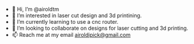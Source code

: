 - 👋 Hi, I’m @airoldtm
- 👀 I’m interested in laser cut design and 3d printining.
- 🌱 I’m currently learning to use a cnc router.
- 💞️ I’m looking to collaborate on designs for laser cutting and 3d printing. 
- 📫 Reach me at my email airoldipick@gmail.com
<!---
airoldtm/airoldtm is a ✨ special ✨ repository because its `README.md` (this file) appears on your GitHub profile.
You can click the Preview link to take a look at your changes.
--->

